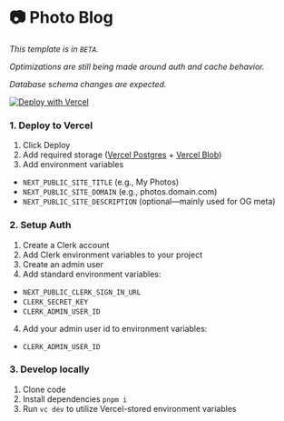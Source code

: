 # 📷 Photo Blog

_This template is in `BETA`._

_Optimizations are still being made around auth and cache behavior._

_Database schema changes are expected._

[![Deploy with Vercel](https://vercel.com/button)](https://vercel.com/new/clone?demo-title=Photo+Blog&demo-description=Store+photos+with+original+camera+data&demo-url=https%3A%2F%2Fphotos.sambecker.com&demo-image=https%3A%2F%2Fphotos.sambecker.com%2Fdeploy-image&project-name=Photo+Blog&repository-name=photo-blog&repository-url=https%3A%2F%2Fgithub.com%2Fsambecker%2Fphoto-blog&from=templates&skippable-integrations=1&env-description=Configure+your+photo+blog+meta&env-link=BLANK&env=NEXT_PUBLIC_SITE_TITLE%2CNEXT_PUBLIC_SITE_DOMAIN&teamCreateStatus=hidden&stores=%5B%7B%22type%22%3A%22postgres%22%7D%2C%7B%22type%22%3A%22blob%22%7D%5D)

### 1. Deploy to Vercel

1. Click Deploy
2. Add required storage ([Vercel Postgres](https://vercel.com/docs/storage/vercel-postgres) + [Vercel Blob](https://vercel.com/docs/storage/vercel-blob))
3. Add environment variables
- `NEXT_PUBLIC_SITE_TITLE` (e.g., My Photos)
- `NEXT_PUBLIC_SITE_DOMAIN` (e.g., photos.domain.com)
- `NEXT_PUBLIC_SITE_DESCRIPTION` (optional—mainly used for OG meta)

### 2. Setup Auth

1. Create a Clerk account
2. Add Clerk environment variables to your project
3. Create an admin user
4. Add standard environment variables:
- `NEXT_PUBLIC_CLERK_SIGN_IN_URL`
- `CLERK_SECRET_KEY`
- `CLERK_ADMIN_USER_ID`
4. Add your admin user id to environment variables:
- `CLERK_ADMIN_USER_ID` 

### 3. Develop locally

1. Clone code
2. Install dependencies `pnpm i`
3. Run `vc dev` to utilize Vercel-stored environment variables
